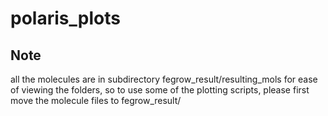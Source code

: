 # polaris_plots

## Note
all the molecules are in subdirectory fegrow_result/resulting_mols for ease of viewing the folders, so to use some of the plotting scripts, please first move the molecule files to fegrow_result/
